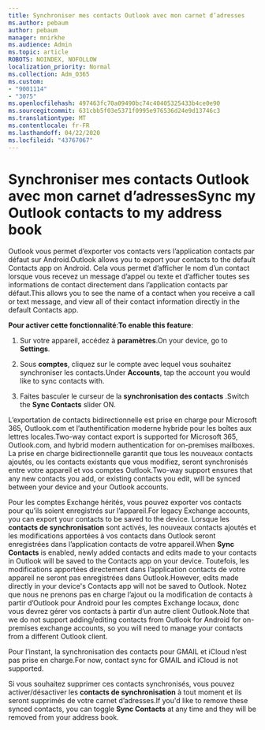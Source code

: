 ```yaml
---
title: Synchroniser mes contacts Outlook avec mon carnet d’adresses
ms.author: pebaum
author: pebaum
manager: mnirkhe
ms.audience: Admin
ms.topic: article
ROBOTS: NOINDEX, NOFOLLOW
localization_priority: Normal
ms.collection: Adm_O365
ms.custom:
- "9001114"
- "3075"
ms.openlocfilehash: 497463fc70a09490bc74c40405325433b4ce0e90
ms.sourcegitcommit: 631cbb5f03e5371f0995e976536d24e9d13746c3
ms.translationtype: MT
ms.contentlocale: fr-FR
ms.lasthandoff: 04/22/2020
ms.locfileid: "43767067"
---
```

# <a name="sync-my-outlook-contacts-to-my-address-book"></a><span data-ttu-id="f5ac2-102">Synchroniser mes contacts Outlook avec mon carnet d’adresses</span><span class="sxs-lookup"><span data-stu-id="f5ac2-102">Sync my Outlook contacts to my address book</span></span>

<span data-ttu-id="f5ac2-103">Outlook vous permet d’exporter vos contacts vers l’application contacts par défaut sur Android.</span><span class="sxs-lookup"><span data-stu-id="f5ac2-103">Outlook allows you to export your contacts to the default Contacts app on Android.</span></span> <span data-ttu-id="f5ac2-104">Cela vous permet d’afficher le nom d’un contact lorsque vous recevez un message d’appel ou texte et d’afficher toutes ses informations de contact directement dans l’application contacts par défaut.</span><span class="sxs-lookup"><span data-stu-id="f5ac2-104">This allows you to see the name of a contact when you receive a call or text message, and view all of their contact information directly in the default Contacts app.</span></span>
 
<span data-ttu-id="f5ac2-105">**Pour activer cette fonctionnalité**:</span><span class="sxs-lookup"><span data-stu-id="f5ac2-105">**To enable this feature**:</span></span>
 
1. <span data-ttu-id="f5ac2-106">Sur votre appareil, accédez à **paramètres**.</span><span class="sxs-lookup"><span data-stu-id="f5ac2-106">On your device, go to **Settings**.</span></span>

2. <span data-ttu-id="f5ac2-107">Sous **comptes**, cliquez sur le compte avec lequel vous souhaitez synchroniser les contacts.</span><span class="sxs-lookup"><span data-stu-id="f5ac2-107">Under **Accounts**, tap the account you would like to sync contacts with.</span></span>

3. <span data-ttu-id="f5ac2-108">Faites basculer le curseur de la **synchronisation des contacts** .</span><span class="sxs-lookup"><span data-stu-id="f5ac2-108">Switch the **Sync Contacts** slider ON.</span></span>
 
<span data-ttu-id="f5ac2-109">L’exportation de contacts bidirectionnelle est prise en charge pour Microsoft 365, Outlook.com et l’authentification moderne hybride pour les boîtes aux lettres locales.</span><span class="sxs-lookup"><span data-stu-id="f5ac2-109">Two-way contact export is supported for Microsoft 365, Outlook.com, and hybrid modern authentication for on-premises mailboxes.</span></span> <span data-ttu-id="f5ac2-110">La prise en charge bidirectionnelle garantit que tous les nouveaux contacts ajoutés, ou les contacts existants que vous modifiez, seront synchronisés entre votre appareil et vos comptes Outlook.</span><span class="sxs-lookup"><span data-stu-id="f5ac2-110">Two-way support ensures that any new contacts you add, or existing contacts you edit, will be synced between your device and your Outlook accounts.</span></span>
 
<span data-ttu-id="f5ac2-111">Pour les comptes Exchange hérités, vous pouvez exporter vos contacts pour qu’ils soient enregistrés sur l’appareil.</span><span class="sxs-lookup"><span data-stu-id="f5ac2-111">For legacy Exchange accounts, you can export your contacts to be saved to the device.</span></span> <span data-ttu-id="f5ac2-112">Lorsque les **contacts de synchronisation** sont activés, les nouveaux contacts ajoutés et les modifications apportées à vos contacts dans Outlook seront enregistrées dans l’application contacts de votre appareil.</span><span class="sxs-lookup"><span data-stu-id="f5ac2-112">When **Sync Contacts** is enabled, newly added contacts and edits made to your contacts in Outlook will be saved to the Contacts app on your device.</span></span> <span data-ttu-id="f5ac2-113">Toutefois, les modifications apportées directement dans l’application contacts de votre appareil ne seront pas enregistrées dans Outlook.</span><span class="sxs-lookup"><span data-stu-id="f5ac2-113">However, edits made directly in your device's Contacts app will not be saved to Outlook.</span></span> <span data-ttu-id="f5ac2-114">Notez que nous ne prenons pas en charge l’ajout ou la modification de contacts à partir d’Outlook pour Android pour les comptes Exchange locaux, donc vous devrez gérer vos contacts à partir d’un autre client Outlook.</span><span class="sxs-lookup"><span data-stu-id="f5ac2-114">Note that we do not support adding/editing contacts from Outlook for Android for on-premises exchange accounts, so you will need to manage your contacts from a different Outlook client.</span></span>
 
<span data-ttu-id="f5ac2-115">Pour l’instant, la synchronisation des contacts pour GMAIL et iCloud n’est pas prise en charge.</span><span class="sxs-lookup"><span data-stu-id="f5ac2-115">For now, contact sync for GMAIL and iCloud is not supported.</span></span>
 
<span data-ttu-id="f5ac2-116">Si vous souhaitez supprimer ces contacts synchronisés, vous pouvez activer/désactiver les **contacts de synchronisation** à tout moment et ils seront supprimés de votre carnet d’adresses.</span><span class="sxs-lookup"><span data-stu-id="f5ac2-116">If you'd like to remove these synced contacts, you can toggle **Sync Contacts** at any time and they will be removed from your address book.</span></span>
